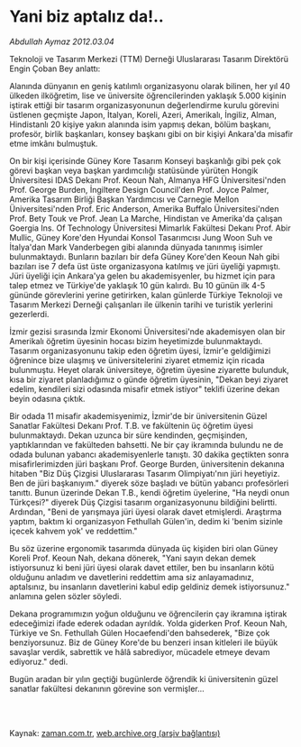 # Yani biz aptalız da!..

*Abdullah Aymaz 2012.03.04*

<td class="columnist-detail">
<p>Teknoloji ve Tasarım Merkezi (TTM) Derneği Uluslararası Tasarım Direktörü Engin Çoban Bey anlattı:</p>
<p>
<div id="haberMetinDiv">
<p>Alanında dünyanın en geniş katılımlı organizasyonu olarak bilinen, her yıl 40 ülkeden ilköğretim, lise ve üniversite öğrencilerinden yaklaşık 5.000 kişinin iştirak ettiği bir tasarım organizasyonunun değerlendirme kurulu görevini üstlenen geçmişte Japon, İtalyan, Koreli, Azeri, Amerikalı, İngiliz, Alman, Hindistanlı 20 kişiye yakın alanında isim yapmış dekan, bölüm başkanı, profesör, birlik başkanları, konsey başkanı gibi on bir kişiyi Ankara'da misafir etme imkânı bulmuştuk.
<p>On bir kişi içerisinde Güney Kore Tasarım Konseyi başkanlığı gibi pek çok görevi başkan veya başkan yardımcılığı statüsünde yürüten Hongik Üniversitesi IDAS Dekanı Prof. Keoun Nah, Almanya HFG Üniversitesi'nden Prof. George Burden, İngiltere Design Council'den Prof. Joyce Palmer, Amerika Tasarım Birliği Başkan Yardımcısı ve Carnegie Mellon Üniversitesi'nden Prof. Eric Anderson, Amerika Buffalo Üniversitesi'nden Prof. Bety Touk ve Prof. Jean La Marche, Hindistan ve Amerika'da çalışan Goergia Ins. Of Technology Üniversitesi Mimarlık Fakültesi Dekanı Prof. Abir Mullic, Güney Kore'den Hyundai Konsol Tasarımcısı Jung Woon Suh ve İtalya'dan Mark Vanderbegen gibi alanında dünyada tanınmış isimler bulunmaktaydı. Bunların bazıları bir defa Güney Kore'den Keoun Nah gibi bazıları ise 7 defa üst üste organizasyona katılmış ve jüri üyeliği yapmıştı. Jüri üyeliği için Ankara'ya gelen bu akademisyenler, bu hizmet için para talep etmez ve Türkiye'de yaklaşık 10 gün kalırdı. Bu 10 günün ilk 4-5 gününde görevlerini yerine getirirken, kalan günlerde Türkiye Teknoloji ve Tasarım Merkezi Derneği çalışanları ile ülkenin tarihi ve turistik yerlerini gezerlerdi.
<p>İzmir gezisi sırasında İzmir Ekonomi Üniversitesi'nde akademisyen olan bir Amerikalı öğretim üyesinin hocası bizim heyetimizde bulunmaktaydı. Tasarım organizasyonunu takip eden öğretim üyesi, İzmir'e geldiğimizi öğrenince bize ulaşmış ve üniversitelerini ziyaret etmemiz için ricada bulunmuştu. Heyet olarak üniversiteye, öğretim üyesine ziyarette bulunduk, kısa bir ziyaret planladığımız o günde öğretim üyesinin, "Dekan beyi ziyaret edelim, kendileri sizi odasında misafir etmek istiyor" teklifi üzerine dekan beyin odasına çıktık.
<p>Bir odada 11 misafir akademisyenimiz, İzmir'de bir üniversitenin Güzel Sanatlar Fakültesi Dekanı Prof. T.B. ve fakültenin üç öğretim üyesi bulunmaktaydı. Dekan uzunca bir süre kendinden, geçmişinden, yaptıklarından ve fakülteden bahsetti. Ne bir çay ikramında bulundu ne de odada bulunan yabancı akademisyenlerle tanıştı. 30 dakika geçtikten sonra misafirlerimizden jüri başkanı Prof. George Burden, üniversitenin dekanına hitaben "Biz Düş Çizgisi Uluslararası Tasarım Olimpiyatı'nın jüri heyetiyiz. Ben de jüri başkanıyım." diyerek söze başladı ve bütün yabancı profesörleri tanıttı. Bunun üzerinde Dekan T.B., kendi öğretim üyelerine, "Ha neydi onun Türkçesi?" diyerek Düş Çizgisi tasarım organizasyonunu bildiğini belirtti. Ardından, "Beni de yarışmaya jüri üyesi olarak davet etmişlerdi. Araştırma yaptım, baktım ki organizasyon Fethullah Gülen'in, dedim ki 'benim sizinle içecek kahvem yok' ve reddettim."
<p>Bu söz üzerine ergonomik tasarımda dünyada üç kişiden biri olan Güney Koreli Prof. Keoun Nah, dekana dönerek, "Yani sayın dekan demek istiyorsunuz ki beni jüri üyesi olarak davet ettiler, ben bu insanların kötü olduğunu anladım ve davetlerini reddettim ama siz anlayamadınız, aptalsınız, bu insanların davetlerini kabul edip geldiniz demek istiyorsunuz." anlamına gelen sözler söyledi.
<p>Dekana programımızın yoğun olduğunu ve öğrencilerin çay ikramına iştirak edeceğimizi ifade ederek odadan ayrıldık. Yolda giderken Prof. Keoun Nah, Türkiye ve Sn. Fethullah Gülen Hocaefendi'den bahsederek, "Bize çok benziyorsunuz. Biz de Güney Kore'de bu benzeri insan kitleleri ile büyük savaşlar verdik, sabrettik ve hâlâ sabrediyor, mücadele etmeye devam ediyoruz." dedi.
<p>Bugün aradan bir yılın geçtiği bugünlerde öğrendik ki üniversitenin güzel sanatlar fakültesi dekanının görevine son vermişler... </p></p></p></p></p></p></p></div>
</p>


<p><br>
		 </br></p></td>

Kaynak: [zaman.com.tr](http://zaman.com.tr/yazar.do?yazino=1254356), [web.archive.org (arşiv bağlantısı)](http://web.archive.org/web/20120315233353/http://www.zaman.com.tr:80/yazar.do?yazino=1254356)
